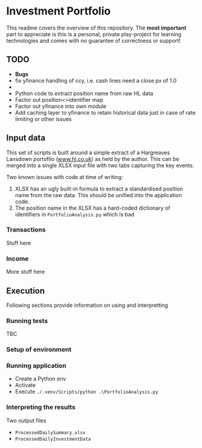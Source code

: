 # Investment Portfolio

This readme covers the overview of this repository. The **most important** part to appreciate is this is a personal, private play-project for learning technologies and comes with no guarantee of correctness or support!

## TODO

- **Bugs**
 - fix yfinance handling of ccy, i.e. cash lines need a close px of 1.0
 - 
- Python code to extract position name from raw HL data
- Factor out position<>identifier map
- Factor out yfinance into own module
- Add caching layer to yfinance to retain historical data just in case of rate limiting or other issues

## Input data

This set of scripts is built around a simple extract of a Hargreaves Lansdown portoflio (www.hl.co.uk) as held by the author. This can be merged into a single XLSX input file with two tabs capturing the key events.

Two known issues with code at time of writing:
1. XLSX has an ugly built-in formula to extract a standardised position name from the raw data. This should be unified into the application code.
2. The position name in the XLSX has a hard-coded dictionary of identifiers in `PortfolioAnalysis.py` which is bad

### Transactions

Stuff here

### Income

More stuff here

## Execution

Following sections provide information on using and interpretting 

### Running tests

TBC

### Setup of environment

### Running application

- Create a Python env
- Activate
- Execute `./.venv/Scripts/python .\PortfolioAnalysis.py`

### Interpreting the results

Two output files
- `ProcessedDailySummary.xlsx`
- `ProcessedDailyInvestmentData`